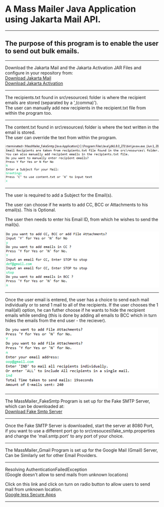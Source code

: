 # A Mass Mailer Java Application using Jakarta Mail API.
***

## The purpose of this program is to enable the user to send out bulk emails.
---
 
Download the Jakarta Mail and the Jakarta Activation JAR Files and configure in your repository from:\
[Download Jakarta Mail](https://eclipse-ee4j.github.io/mail/#Download_Jakarta_Mail_Release)\
[Download Jakarta Activation](https://mvnrepository.com/artifact/com.sun.activation/jakarta.activation/2.0.1)

---

The recipients.txt found in src\\resources\\ folder is where the recipient emails are stored (separated by a ',(comma)').\
The user can manually add new recipients in the recipient.txt file from within the program too.

---

The content.txt found in src\\resources\\ folder is where the text written in the email is stored.\
The user can override the text from within the program.

![Capture_MassMailer_1.PNG](https://github.com/04xRaynal/MassMailer_JavaMailAPI/blob/df03ce44fd090adc60e79517cdbe7f7de37a7329/Captured%20Images/Capture_MassMailer_1.PNG)

---


The user is required to add a Subject for the Email(s).
 
The user can choose if he wants to add CC, BCC or Attachments to his email(s). This is Optional.
 
The user then needs to enter his Email ID, from which he wishes to send the mail(s).

![Capture_MassMailer_2.PNG](https://github.com/04xRaynal/MassMailer_JavaMailAPI/blob/df03ce44fd090adc60e79517cdbe7f7de37a7329/Captured%20Images/Capture_MassMailer_2.PNG)

---

Once the user email is entered, the user has a choice to send each mail individually or to send 1 mail to all of the recipients.
If the user chooses the 1 mail(all) option, he can futher choose if he wants to hide the recipient emails while sending
(this is done by adding all emails to BCC which in turn hides the emails from the end user - the reciever).

![Capture_MassMailer_3.PNG](https://github.com/04xRaynal/MassMailer_JavaMailAPI/blob/df03ce44fd090adc60e79517cdbe7f7de37a7329/Captured%20Images/Capture_MassMailer_3.PNG)

---

The MassMailer_FakeSmtp Program is set up for the Fake SMTP Server, which can be downloaded at:\
[Download Fake Smtp Server](http://nilhcem.com/FakeSMTP/download.html)
 
---

Once the Fake SMTP Server is downloaded, start the server at 8080 Port,\
if you want to use a different port go to src\\resouces\\fake_smtp.properties\
and change the 'mail.smtp.port' to any port of your choice.

---

The MassMailer_Gmail Program is set up for the Google Mail (Gmail) Server,\
Can be Similarly set for other Email Providers.

---

Resolving AuthenticationFailedException\
(Google doesn't allow to send mails from unknown locations)
 
Click on this link and click on turn on radio button to allow users to send mail from unknown location.\
[Google less Secure Apps](https://www.google.com/settings/security/lesssecureapps)

---